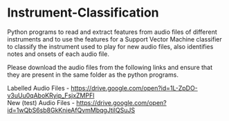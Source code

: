 # Instrument-Classification
Python programs to read and extract features from audio files of different instruments and to use the features for a Support Vector Machine classifier to classify the instrument used to play for new audio files, also identifies notes and onsets of each audio file. 

Please download the audio files from the following links and ensure that they are present in the same folder as the python programs.

Labelled Audio Files - https://drive.google.com/open?id=1L-ZpDO-v3uUu0qAboKRyip_FsjxZMPFl <br>
New (test) Audio Files - https://drive.google.com/open?id=1wQbS6sb8GkKnieAfQvmMbqgJtilQSuJS <br>

